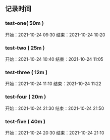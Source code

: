 ## 记录时间

### test-one( 50m )
开始：2021-10-24  09:30
结束：2021-10-24  10:20

### test-two ( 25m )
开始：2021-10-24 10:40
结束：2021-10-24 11:05

### test-three ( 12m )
开始：2021-10-24 11:10
结束：2021-10-24 11:22

### test-four ( 20m )
开始：2021-10-24 21:30
结束：2021-10-24 21:50

### test-five ( 40m )
开始：2021-10-24 20:30
结束：2021-10-24 21:10
